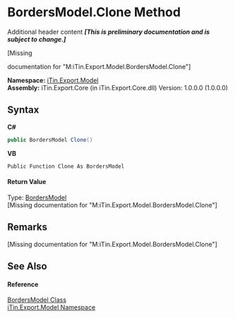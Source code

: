 # BordersModel.Clone Method 
Additional header content _**\[This is preliminary documentation and is subject to change.\]**_

\[Missing <summary> documentation for "M:iTin.Export.Model.BordersModel.Clone"\]

**Namespace:**&nbsp;<a href="ef57ffcc-e95e-b212-5a46-9aa6f5a3511f">iTin.Export.Model</a><br />**Assembly:**&nbsp;iTin.Export.Core (in iTin.Export.Core.dll) Version: 1.0.0.0 (1.0.0.0)

## Syntax

**C#**<br />
``` C#
public BordersModel Clone()
```

**VB**<br />
``` VB
Public Function Clone As BordersModel
```


#### Return Value
Type: <a href="bc2c9bf4-e095-1e0c-6542-f1f0f28121a2">BordersModel</a><br />\[Missing <returns> documentation for "M:iTin.Export.Model.BordersModel.Clone"\]

## Remarks
\[Missing <remarks> documentation for "M:iTin.Export.Model.BordersModel.Clone"\]

## See Also


#### Reference
<a href="bc2c9bf4-e095-1e0c-6542-f1f0f28121a2">BordersModel Class</a><br /><a href="ef57ffcc-e95e-b212-5a46-9aa6f5a3511f">iTin.Export.Model Namespace</a><br />